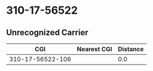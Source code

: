 # 310-17-56522
## Unrecognized Carrier


| CGI | Nearest CGI | Distance |
|-----|-------------|----------|
| 310-17-56522-106 |  | 0.0 |
